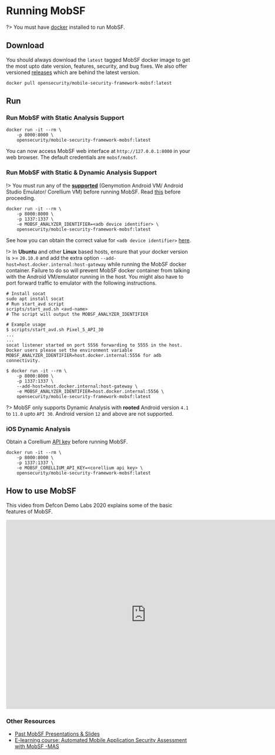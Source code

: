 # Running MobSF

?> You must have [docker](https://docs.docker.com/get-docker/) installed to run MobSF.


## Download

You should always download the `latest` tagged MobSF docker image to get the most upto date version, features, security, and bug fixes. We also offer versioned [releases](https://hub.docker.com/r/opensecurity/mobile-security-framework-mobsf/tags) which are behind the latest version.

```
docker pull opensecurity/mobile-security-framework-mobsf:latest
```

## Run

### Run MobSF with Static Analysis Support

```
docker run -it --rm \
    -p 8000:8000 \
    opensecurity/mobile-security-framework-mobsf:latest
```

You can now access MobSF web interface at `http://127.0.0.1:8000` in your web browser. The default credentials are `mobsf/mobsf`.

### Run MobSF with Static & Dynamic Analysis Support

!> You must run any of the **[supported](dynamic_analyzer.md)** (Genymotion Android VM/ Android Studio Emulator/ Corellium VM) before running MobSF. Read [this](dynamic_analyzer.md) before proceeding.

```
docker run -it --rm \
    -p 8000:8000 \
    -p 1337:1337 \
    -e MOBSF_ANALYZER_IDENTIFIER=<adb device identifier> \
    opensecurity/mobile-security-framework-mobsf:latest
```

See how you can obtain the correct value for `<adb device identifier>` [here](dynamic_analyzer.md).

!> In **Ubuntu** and other **Linux** based hosts, ensure that your docker version is >= `20.10.0` and add the extra option `--add-host=host.docker.internal:host-gateway` while running the MobSF docker container. Failure to do so will prevent MobSF docker container from talking with the Android VM/emulator running in the host. You might also have to port forward traffic to emulator with the following instructions.
```
# Install socat
sudo apt install socat
# Run start_avd script
scripts/start_avd.sh <avd-name>
# The script will output the MOBSF_ANALYZER_IDENTIFIER

# Example usage
$ scripts/start_avd.sh Pixel_5_API_30
...
...
socat listener started on port 5556 forwarding to 5555 in the host.
Docker users please set the environment variable MOBSF_ANALYZER_IDENTIFIER=host.docker.internal:5556 for adb connectivity.

$ docker run -it --rm \
    -p 8000:8000 \
    -p 1337:1337 \
    --add-host=host.docker.internal:host-gateway \
    -e MOBSF_ANALYZER_IDENTIFIER=host.docker.internal:5556 \
    opensecurity/mobile-security-framework-mobsf:latest
```


?> MobSF only supports Dynamic Analysis with **rooted** Android version `4.1` to `11.0` upto `API 30`. Android version `12` and above are not supported.


### iOS Dynamic Analysis

Obtain a Corellium [API key](https://app.corellium.com/login) before running MobSF.

```
docker run -it --rm \
    -p 8000:8000 \
    -p 1337:1337 \
    -e MOBSF_CORELLIUM_API_KEY=<corellium api key> \
    opensecurity/mobile-security-framework-mobsf:latest
```

## How to use MobSF

This video from Defcon Demo Labs 2020 explains some of the basic features of MobSF.

<iframe width="760" height="515" src="https://www.youtube.com/embed/1NIQs82n3nw" title="YouTube video player" frameborder="0" allow="accelerometer; autoplay; clipboard-write; encrypted-media; gyroscope; picture-in-picture; web-share" allowfullscreen></iframe>

### Other Resources

* [Past MobSF Presentations & Slides](https://mobsf.github.io/Mobile-Security-Framework-MobSF/presentations.html)
* [E-learning course: Automated Mobile Application Security Assessment with MobSF -MAS](https://opsecx.com/index.php/product/automated-mobile-application-security-assessment-with-mobsf/)